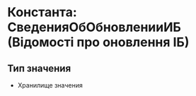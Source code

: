﻿# Константа: СведенияОбОбновленииИБ (Відомості про оновлення ІБ)

## Тип значения

- Хранилище значения

